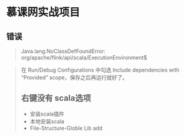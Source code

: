 # 慕课网实战项目

## 错误

> Java.lang.NoClassDefFoundError: org/apache/flink/api/scala/ExecutionEnvironment$

>在 Run/Debug Configurations 中勾选 Include dependencies with “Provided” scope，保存之后再运行就好了。
>
>## 右键没有 scala选项
>
>- 安装scala插件
>- 本地安装scala
>- File-Structure-Globle Lib add